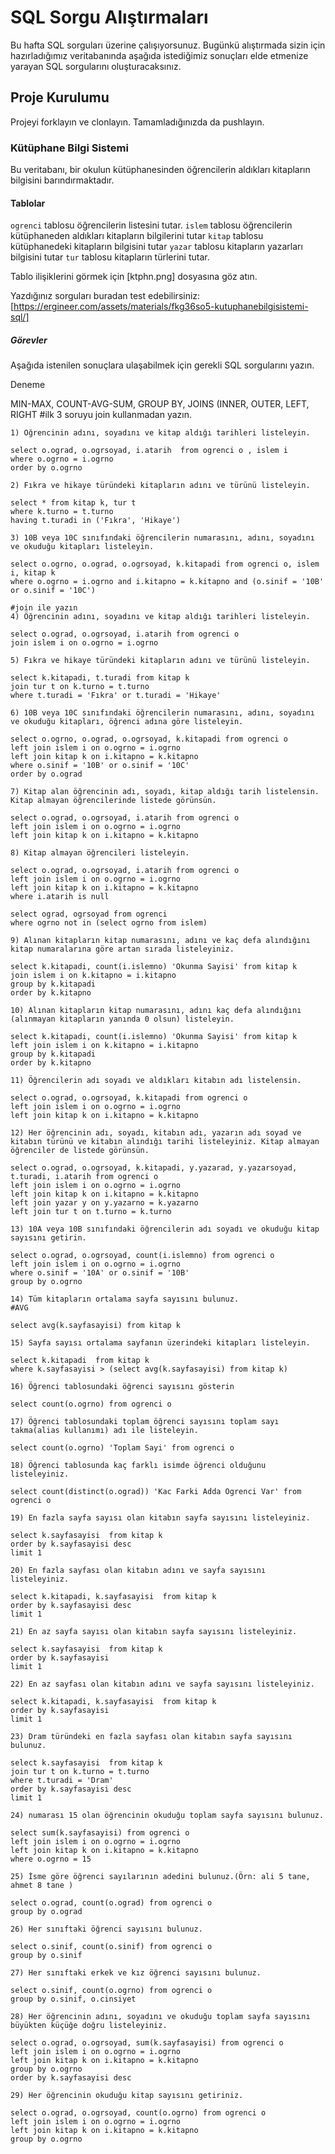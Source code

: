 # SQL Sorgu Alıştırmaları

Bu hafta SQL sorguları üzerine çalışıyorsunuz. Bugünkü alıştırmada sizin için hazırladığımız veritabanında aşağıda istediğimiz sonuçları elde etmenize yarayan SQL sorgularını oluşturacaksınız.

## Proje Kurulumu
Projeyi forklayın ve clonlayın. Tamamladığınızda da pushlayın.

### Kütüphane Bilgi Sistemi

Bu veritabanı, bir okulun kütüphanesinden öğrencilerin aldıkları kitapların bilgisini barındırmaktadır.

#### Tablolar 
`ogrenci` tablosu öğrencilerin listesini tutar.
`islem` tablosu öğrencilerin kütüphaneden aldıkları kitapların bilgilerini tutar
`kitap` tablosu kütüphanedeki kitapların bilgisini tutar
`yazar` tablosu kitapların yazarları bilgisini tutar
`tur` tablosu kitapların türlerini tutar.

Tablo ilişiklerini görmek için [ktphn.png] dosyasına göz atın.

Yazdığınız sorguları buradan test edebilirsiniz: [https://ergineer.com/assets/materials/fkg36so5-kutuphanebilgisistemi-sql/]


##### Görevler
Aşağıda istenilen sonuçlara ulaşabilmek için gerekli SQL sorgularını yazın. 

Deneme

MIN-MAX, COUNT-AVG-SUM, GROUP BY, JOINS (INNER, OUTER, LEFT, RIGHT
	#ilk 3 soruyu join kullanmadan yazın.

	1) Öğrencinin adını, soyadını ve kitap aldığı tarihleri listeleyin.

	select o.ograd, o.ogrsoyad, i.atarih  from ogrenci o , islem i
	where o.ogrno = i.ogrno
	order by o.ogrno

	2) Fıkra ve hikaye türündeki kitapların adını ve türünü listeleyin.
	
	select * from kitap k, tur t
	where k.turno = t.turno
	having t.turadi in ('Fıkra', 'Hikaye')

	3) 10B veya 10C sınıfındaki öğrencilerin numarasını, adını, soyadını ve okuduğu kitapları listeleyin.
	
	select o.ogrno, o.ograd, o.ogrsoyad, k.kitapadi from ogrenci o, islem i, kitap k
	where o.ogrno = i.ogrno and i.kitapno = k.kitapno and (o.sinif = '10B' or o.sinif = '10C')

	#join ile yazın
	4) Öğrencinin adını, soyadını ve kitap aldığı tarihleri listeleyin.
	
	select o.ograd, o.ogrsoyad, i.atarih from ogrenci o
	join islem i on o.ogrno = i.ogrno

	5) Fıkra ve hikaye türündeki kitapların adını ve türünü listeleyin.
	
	select k.kitapadi, t.turadi from kitap k
	join tur t on k.turno = t.turno
	where t.turadi = 'Fıkra' or t.turadi = 'Hikaye'
	
	6) 10B veya 10C sınıfındaki öğrencilerin numarasını, adını, soyadını ve okuduğu kitapları, öğrenci adına göre listeleyin.
	
	select o.ogrno, o.ograd, o.ogrsoyad, k.kitapadi from ogrenci o
	left join islem i on o.ogrno = i.ogrno
	left join kitap k on i.kitapno = k.kitapno
	where o.sinif = '10B' or o.sinif = '10C'
	order by o.ograd 

	7) Kitap alan öğrencinin adı, soyadı, kitap aldığı tarih listelensin. Kitap almayan öğrencilerinde listede görünsün.
	
	select o.ograd, o.ogrsoyad, i.atarih from ogrenci o
	left join islem i on o.ogrno = i.ogrno
	left join kitap k on i.kitapno = k.kitapno

	8) Kitap almayan öğrencileri listeleyin.
	
	select o.ograd, o.ogrsoyad, i.atarih from ogrenci o
	left join islem i on o.ogrno = i.ogrno
	left join kitap k on i.kitapno = k.kitapno
	where i.atarih is null

	select ograd, ogrsoyad from ogrenci
	where ogrno not in (select ogrno from islem)
	
	9) Alınan kitapların kitap numarasını, adını ve kaç defa alındığını kitap numaralarına göre artan sırada listeleyiniz.
	
	select k.kitapadi, count(i.islemno) 'Okunma Sayisi' from kitap k
	join islem i on k.kitapno = i.kitapno
	group by k.kitapadi
	order by k.kitapno 
	
	10) Alınan kitapların kitap numarasını, adını kaç defa alındığını (alınmayan kitapların yanında 0 olsun) listeleyin.

	select k.kitapadi, count(i.islemno) 'Okunma Sayisi' from kitap k
	left join islem i on k.kitapno = i.kitapno
	group by k.kitapadi
	order by k.kitapno 

	11) Öğrencilerin adı soyadı ve aldıkları kitabın adı listelensin.
	
	select o.ograd, o.ogrsoyad, k.kitapadi from ogrenci o
	left join islem i on o.ogrno = i.ogrno
	left join kitap k on i.kitapno = k.kitapno
	
	12) Her öğrencinin adı, soyadı, kitabın adı, yazarın adı soyad ve kitabın türünü ve kitabın alındığı tarihi listeleyiniz. Kitap almayan öğrenciler de listede görünsün.
	
	select o.ograd, o.ogrsoyad, k.kitapadi, y.yazarad, y.yazarsoyad, t.turadi, i.atarih from ogrenci o
	left join islem i on o.ogrno = i.ogrno
	left join kitap k on i.kitapno = k.kitapno
	left join yazar y on y.yazarno = k.yazarno
	left join tur t on t.turno = k.turno
	
	13) 10A veya 10B sınıfındaki öğrencilerin adı soyadı ve okuduğu kitap sayısını getirin.
	
	select o.ograd, o.ogrsoyad, count(i.islemno) from ogrenci o
	left join islem i on o.ogrno = i.ogrno
	where o.sinif = '10A' or o.sinif = '10B'
	group by o.ogrno 
	
	14) Tüm kitapların ortalama sayfa sayısını bulunuz.
	#AVG

	select avg(k.sayfasayisi) from kitap k
	
	15) Sayfa sayısı ortalama sayfanın üzerindeki kitapları listeleyin.
	
	select k.kitapadi  from kitap k
	where k.sayfasayisi > (select avg(k.sayfasayisi) from kitap k)

	16) Öğrenci tablosundaki öğrenci sayısını gösterin
	
	select count(o.ogrno) from ogrenci o
	
	17) Öğrenci tablosundaki toplam öğrenci sayısını toplam sayı takma(alias kullanımı) adı ile listeleyin.
	
	select count(o.ogrno) 'Toplam Sayi' from ogrenci o
	
	18) Öğrenci tablosunda kaç farklı isimde öğrenci olduğunu listeleyiniz.
	
	select count(distinct(o.ograd)) 'Kac Farki Adda Ogrenci Var' from ogrenci o
	
	19) En fazla sayfa sayısı olan kitabın sayfa sayısını listeleyiniz.
	
	select k.sayfasayisi  from kitap k
	order by k.sayfasayisi desc
	limit 1
	
	20) En fazla sayfası olan kitabın adını ve sayfa sayısını listeleyiniz.
	
	select k.kitapadi, k.sayfasayisi  from kitap k
	order by k.sayfasayisi desc
	limit 1

	21) En az sayfa sayısı olan kitabın sayfa sayısını listeleyiniz.
	
	select k.sayfasayisi  from kitap k
	order by k.sayfasayisi
	limit 1

	22) En az sayfası olan kitabın adını ve sayfa sayısını listeleyiniz.
	
	select k.kitapadi, k.sayfasayisi  from kitap k
	order by k.sayfasayisi
	limit 1
	
	23) Dram türündeki en fazla sayfası olan kitabın sayfa sayısını bulunuz.
	
	select k.sayfasayisi  from kitap k
	join tur t on k.turno = t.turno
	where t.turadi = 'Dram'
	order by k.sayfasayisi desc
	limit 1
	
	24) numarası 15 olan öğrencinin okuduğu toplam sayfa sayısını bulunuz.
	
	select sum(k.sayfasayisi) from ogrenci o
	left join islem i on o.ogrno = i.ogrno
	left join kitap k on i.kitapno = k.kitapno
	where o.ogrno = 15
	
	25) İsme göre öğrenci sayılarının adedini bulunuz.(Örn: ali 5 tane, ahmet 8 tane )

	select o.ograd, count(o.ograd) from ogrenci o
	group by o.ograd
	
	26) Her sınıftaki öğrenci sayısını bulunuz.
	
	select o.sinif, count(o.sinif) from ogrenci o
	group by o.sinif

	27) Her sınıftaki erkek ve kız öğrenci sayısını bulunuz.
	
	select o.sinif, count(o.ogrno) from ogrenci o
	group by o.sinif, o.cinsiyet
	
	28) Her öğrencinin adını, soyadını ve okuduğu toplam sayfa sayısını büyükten küçüğe doğru listeleyiniz.
	
	select o.ograd, o.ogrsoyad, sum(k.sayfasayisi) from ogrenci o
	left join islem i on o.ogrno = i.ogrno
	left join kitap k on i.kitapno = k.kitapno
	group by o.ogrno
	order by k.sayfasayisi desc

	29) Her öğrencinin okuduğu kitap sayısını getiriniz.

	select o.ograd, o.ogrsoyad, count(o.ogrno) from ogrenci o
	left join islem i on o.ogrno = i.ogrno
	left join kitap k on i.kitapno = k.kitapno
	group by o.ogrno
